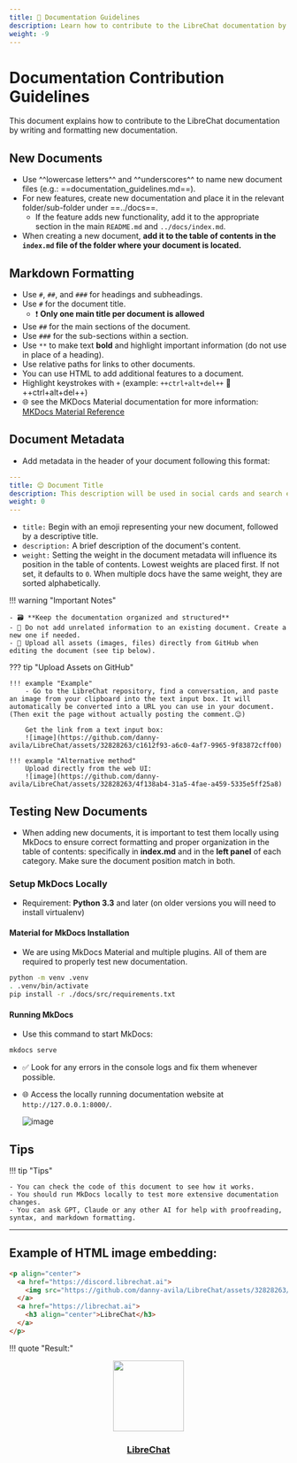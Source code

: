 ```yaml
---
title: 📝 Documentation Guidelines
description: Learn how to contribute to the LibreChat documentation by following these guidelines.
weight: -9
---
```


# Documentation Contribution Guidelines

This document explains how to contribute to the LibreChat documentation by writing and formatting new documentation.

## New Documents

- Use ^^lowercase letters^^ and ^^underscores^^ to name new document files (e.g.: ==documentation_guidelines.md==).
- For new features, create new documentation and place it in the relevant folder/sub-folder under ==../docs==.
  - If the feature adds new functionality, add it to the appropriate section in the main `README.md` and `../docs/index.md`.
- When creating a new document, **add it to the table of contents in the `index.md` file of the folder where your document is located.**

## Markdown Formatting

- Use `#`, `##`, and `###` for headings and subheadings. 
- Use `#` for the document title.
    - ❗ **Only one main title per document is allowed**
- Use `##` for the main sections of the document.
- Use `###` for the sub-sections within a section.
- Use `**` to make text **bold** and highlight important information (do not use in place of a heading).
- Use relative paths for links to other documents.
- You can use HTML to add additional features to a document.
- Highlight keystrokes with `+` (example: `++ctrl+alt+del++` 🟰 ++ctrl+alt+del++)
- 🌐 see the MKDocs Material documentation for more information: [MKDocs Material Reference](https://squidfunk.github.io/mkdocs-material/reference/)

## Document Metadata

- Add metadata in the header of your document following this format:

```yaml title="metadata example:"
---
title: 😊 Document Title
description: This description will be used in social cards and search engine results.
weight: 0
---
```

- `title:` Begin with an emoji representing your new document, followed by a descriptive title.
- `description:` A brief description of the document's content.
- `weight:` Setting the weight in the document metadata will influence its position in the table of contents. Lowest weights are placed first. If not set, it defaults to `0`. When multiple docs have the same weight, they are sorted alphabetically.

!!! warning "Important Notes"

    - 🗃️ **Keep the documentation organized and structured**
    - 🙅 Do not add unrelated information to an existing document. Create a new one if needed.
    - 📌 Upload all assets (images, files) directly from GitHub when editing the document (see tip below).

??? tip "Upload Assets on GitHub"

    !!! example "Example"
        - Go to the LibreChat repository, find a conversation, and paste an image from your clipboard into the text input box. It will automatically be converted into a URL you can use in your document. (Then exit the page without actually posting the comment.😉)

        Get the link from a text input box:
        ![image](https://github.com/danny-avila/LibreChat/assets/32828263/c1612f93-a6c0-4af7-9965-9f83872cff00)

    !!! example "Alternative method"
        Upload directly from the web UI:
        ![image](https://github.com/danny-avila/LibreChat/assets/32828263/4f138ab4-31a5-4fae-a459-5335e5ff25a8)

## Testing New Documents

- When adding new documents, it is important to test them locally using MkDocs to ensure correct formatting and proper organization in the table of contents: specifically in **index.md** and in the **left panel** of each category. Make sure the document position match in both.

### Setup MkDocs Locally

- Requirement: **Python 3.3** and later (on older versions you will need to install virtualenv)

#### Material for MkDocs Installation

- We are using MkDocs Material and multiple plugins. All of them are required to properly test new documentation.

```sh title="Install Requirements:"
python -m venv .venv
. .venv/bin/activate
pip install -r ./docs/src/requirements.txt
```

#### Running MkDocs

- Use this command to start MkDocs:

```sh title="Start MKDocs:"
mkdocs serve
```

- ✅ Look for any errors in the console logs and fix them whenever possible.
- 🌐 Access the locally running documentation website at `http://127.0.0.1:8000/`.

  ![image](https://github.com/danny-avila/LibreChat/assets/32828263/d5489a5f-2b4d-4cf5-b8a1-d0ea1d8a67cd)

## Tips

!!! tip "Tips"

    - You can check the code of this document to see how it works.
    - You should run MkDocs locally to test more extensive documentation changes.
    - You can ask GPT, Claude or any other AI for help with proofreading, syntax, and markdown formatting.

---

## Example of HTML image embedding:

```html title="HTML Code"
<p align="center">
  <a href="https://discord.librechat.ai">
    <img src="https://github.com/danny-avila/LibreChat/assets/32828263/45890a7c-5b8d-4650-a6e0-aa5d7e4951c3" height="128" width="128">
  </a>
  <a href="https://librechat.ai">
    <h3 align="center">LibreChat</h3>
  </a>
</p>
```

!!! quote "Result:"
    <p align="center">
      <a href="https://discord.librechat.ai">
        <img src="https://github.com/danny-avila/LibreChat/assets/32828263/45890a7c-5b8d-4650-a6e0-aa5d7e4951c3" height="128" width="128">
      </a>
      <a href="https://librechat.ai">
        <h3 align="center">LibreChat</h3>
      </a>
    </p>
